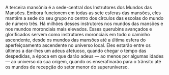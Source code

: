 ﻿A terceira mansônia é a sede-central dos Instrutores dos Mundos das Mansões. Embora funcionem em todas as sete esferas das mansões, eles mantêm a sede do seu grupo no centro dos círculos das escolas do mundo de número três. Há milhões desses instrutores nos mundos das mansões e nos mundos moronciais mais elevados. Esses querubins avançados e glorificados servem como instrutores moronciais em todo o caminho ascendente, desde os mundos das mansões até a última esfera do aperfeiçoamento ascendente no universo local. Eles estarão entre os últimos a dar-lhes um adeus afetuoso, quando chegar o tempo das despedidas, a época em que darão adeus — ao menos por algumas idades — ao universo da sua origem, quando os enserafinarão para o trânsito até os mundos de recepção do setor menor do superuniverso.